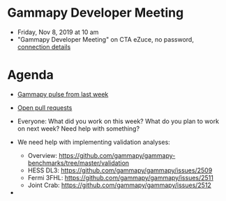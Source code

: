 # Gammapy Developer Meeting

* Friday, Nov 8, 2019 at 10 am
* "Gammapy Developer Meeting" on CTA eZuce, no password, [connection details](../ezuce.txt)

# Agenda

* [Gammapy pulse from last week](https://github.com/gammapy/gammapy/pulse)
* [Open pull requests](https://github.com/gammapy/gammapy/pulls)
* Everyone: What did you work on this week? What do you plan to work on next week? Need help with something?

* We need help with implementing validation analyses:
	- Overview: https://github.com/gammapy/gammapy-benchmarks/tree/master/validation
 	- HESS DL3: https://github.com/gammapy/gammapy/issues/2509
 	- Fermi 3FHL: https://github.com/gammapy/gammapy/issues/2511
	- Joint Crab: https://github.com/gammapy/gammapy/issues/2512
* 
